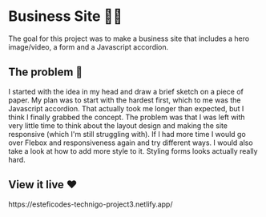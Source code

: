 <h1>Business Site 👩‍💼</h1>
The goal for this project was to make a business site that includes a hero image/video, a form and a Javascript accordion.

<h2>The problem 💪</h2>
I started with the idea in my head and draw a brief sketch on a piece of paper. My plan was to start with the hardest first, which to me was the Javascript accordion. That actually took me longer than expected, but I think I finally grabbed the concept. The problem was that I was left with very little time to think about the layout design and making the site responsive (which I'm still struggling with). If I had more time I would go over Flebox and responsiveness again and try different ways. I would also take a look at how to add more style to it. Styling forms looks actually really hard.

<h2>View it live ❤️</h2>
https://esteficodes-technigo-project3.netlify.app/